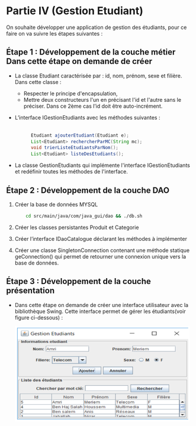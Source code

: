 # Partie IV (Gestion Etudiant)

On souhaite développer une application de gestion des étudiants, pour ce faire on va suivre les étapes suivantes :

## Étape 1 : Développement de la couche métier Dans cette étape on demande de créer

* La classe Etudiant caractérisée par : id, nom, prénom, sexe et filière. Dans cette classe :
  * Respecter le principe d'encapsulation,
  * Mettre deux constructeurs l'un en précisant l'id et l'autre sans le préciser. Dans ce 2ème cas l’id doit être auto-incrément.
* L’interface IGestionEtudiants avec les méthodes suivantes :

  ```java

        Etudiant ajouterEtudiant(Etudiant e);
        List<Etudiant> rechercherParMC(String mc);
        void trierListeEtudiantsParNom();
        List<Etudiant> listeDesEtudiants();

  ```

* La classe GestionEtudiants qui implémente l'interface IGestionEtudiants et redéfinir toutes les méthodes de l'interface.

## Étape 2 : Développement de la couche DAO

1. Créer la base de données MYSQL

    ```sh
        cd src/main/java/com/java_gui/dao && ./db.sh
    ```

2. Créer les classes persistantes Produit et Categorie
3. Créer l’interface IDaoCatalogue déclarant les méthodes à implémenter
4. Créer une classe SingletonConnection contenant une méthode statique geConnection() qui permet de retourner une connexion unique vers la base de données.

## Étape 3 : Développement de la couche présentation

* Dans cette étape on demande de créer une interface utilisateur avec la bibliothèque Swing. Cette interface permet de gérer les étudiants(voir figure ci-dessous) :

    ![java_gui1](../../images/partie4.png)
